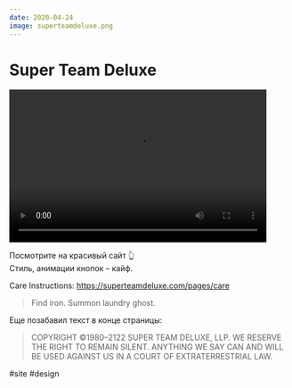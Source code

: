 ```yaml
---
date: 2020-04-24
image: superteamdeluxe.png
---
```


# Super Team Deluxe

<video width="462" height="274" controls>
  <source src="superteamdeluxe.mp4" type="video/mp4">
</video>

Посмотрите на красивый сайт 👆  
Стиль, анимации кнопок – кайф.

Care Instructions: https://superteamdeluxe.com/pages/care

> Find iron. Summon laundry ghost.

Еще позабавил текст в конце страницы:

> COPYRIGHT ©1980–2122 SUPER TEAM DELUXE, LLP. WE RESERVE THE RIGHT TO REMAIN SILENT. ANYTHING WE SAY CAN AND WILL BE USED AGAINST US IN A COURT OF EXTRATERRESTRIAL LAW.

#site #design
